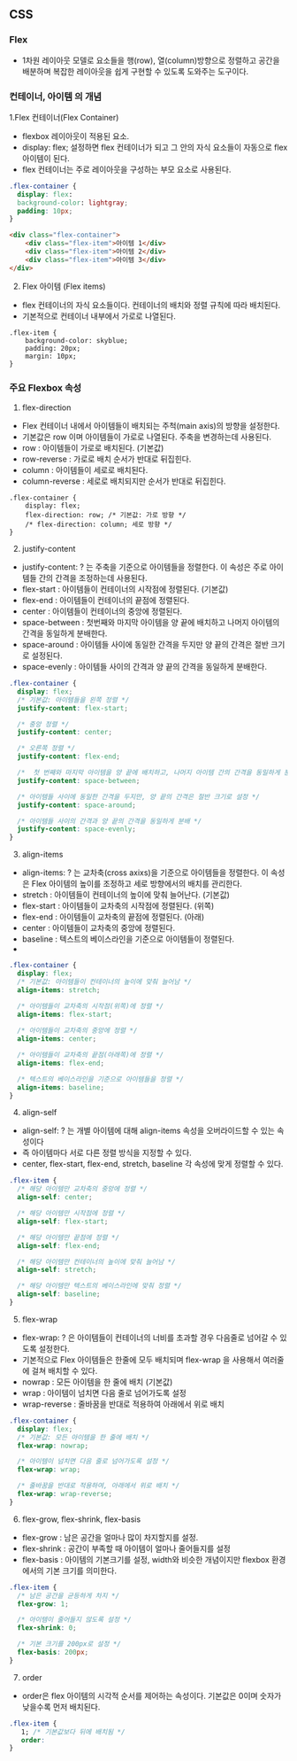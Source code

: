 ## CSS

### Flex 

- 1차원 레이아웃 모델로 요소들을 행(row), 열(column)방향으로 정렬하고 공간을 배분하며 복잡한 레이아웃을 쉽게 구현할 수 있도록 도와주는 도구이다.


### 컨테이너, 아이템 의 개념

1.Flex 컨테이너(Flex Container)

- flexbox 레이아웃이 적용된 요소.
- display: flex; 설정하면 flex 컨테이너가 되고 그 안의 자식 요소들이 자동으로 flex 아이템이 된다.
- flex 컨테이너는 주로 레이아웃을 구성하는 부모 요소로 사용된다.
```CSS
.flex-container {
  display: flex:
  background-color: lightgray;
  padding: 10px;
}
```
```HTML
<div class="flex-container">
    <div class="flex-item">아이템 1</div>
    <div class="flex-item">아이템 2</div>
    <div class="flex-item">아이템 3</div>
</div>
```

2. Flex 아이템 (Flex items)

- flex 컨테이너의 자식 요소들이다. 컨테이너의 배치와 정렬 규칙에 따라 배치된다.
- 기본적으로 컨테이너 내부에서 가로로 나열된다.
```
.flex-item {
    background-color: skyblue;
    padding: 20px;
    margin: 10px;
}
```


### 주요 Flexbox 속성

1. flex-direction
   
- Flex 컨테이너 내에서 아이템들이 배치되는 주척(main axis)의 방향을 설정한다.
- 기본값은 row 이며 아이템들이 가로로 나열된다. 주축을 변경하는데 사용된다.
- row : 아이템들이 가로로 배치된다. (기본값)
- row-reverse : 가로로 배치 순서가 반대로 뒤집힌다.
- column : 아이템들이 세로로 배치된다.
- column-reverse : 세로로 배치되지만 순서가 반대로 뒤집힌다.
```
.flex-container {
    display: flex;
    flex-direction: row; /* 기본값: 가로 방향 */
    /* flex-direction: column; 세로 방향 */
}
```

2. justify-content

- justify-content: ? 는 주축을 기준으로 아이템들을 정렬한다. 이 속성은 주로 아이템들 간의 간격을 조정하는데 사용된다.
- flex-start : 아이템들이 컨테이너의 시작점에 정렬된다. (기본값)
- flex-end : 아이템들이 컨테이너의 끝점에 정렬된다.
- center : 아이템들이 컨테이너의 중앙에 정렬된다.
- space-between : 첫번째와 마지막 아이템을 양 끝에 배치하고 나머지 아이템의 간격을 동일하게 분배한다.
- space-around : 아이템들 사이에 동일한 간격을 두지만 양 끝의 간격은 절반 크기로 설정된다.
- space-evenly : 아이템들 사이의 간격과 양 끝의 간격을 동일하게 분배한다.
```CSS  
.flex-container {
  display: flex;
  /* 기본값: 아이템들을 왼쪽 정렬 */
  justify-content: flex-start; 

  /* 중앙 정렬 */
  justify-content: center;

  /* 오른쪽 정렬 */
  justify-content: flex-end;

  /*  첫 번째와 마지막 아이템을 양 끝에 배치하고, 나머지 아이템 간의 간격을 동일하게 분배 */
  justify-content: space-between;

  /* 아이템들 사이에 동일한 간격을 두지만, 양 끝의 간격은 절반 크기로 설정 */
  justify-content: space-around;

  /* 아이템들 사이의 간격과 양 끝의 간격을 동일하게 분배 */
  justify-content: space-evenly;
}
```

3. align-items

- align-items: ? 는 교차축(cross axixs)을 기준으로 아이템들을 정렬한다. 이 속성은 Flex 아이템의 높이를 조정하고 세로 방향에서의 배치를 관리한다.
- stretch : 아이템들이 컨테이너의 높이에 맞춰 늘어난다. (기본값)
- flex-start : 아이템들이 교차축의 시작점에 정렬된다. (위쪽)
- flex-end : 아이템들이 교차축의 끝점에 정렬된다. (아래)
- center : 아이템들이 교차축의 중앙에 정렬된다.
- baseline : 텍스트의 베이스라인을 기준으로 아이템들이 정렬된다.
- 
```css
.flex-container {
  display: flex;
  /* 기본값: 아이템들이 컨테이너의 높이에 맞춰 늘어남 */
  align-items: stretch;

  /* 아이템들이 교차축의 시작점(위쪽)에 정렬 */
  align-items: flex-start;
  
  /* 아이템들이 교차축의 중앙에 정렬 */
  align-items: center;

  /* 아이템들이 교차축의 끝점(아래쪽)에 정렬 */
  align-items: flex-end;

  /* 텍스트의 베이스라인을 기준으로 아이템들을 정렬 */
  align-items: baseline; 
}
```

4. align-self

- align-self: ? 는 개별 아이템에 대해 align-items 속성을 오버라이드할 수 있는 속성이다
- 즉 아이템마다 서로 다른 정렬 방식을 지정할 수 있다.
- center, flex-start, flex-end, stretch, baseline 각 속성에 맞게 정렬할 수 있다.

```CSS
.flex-item {
  /* 해당 아이템만 교차축의 중앙에 정렬 */
  align-self: center;

  /* 해당 아이템만 시작점에 정렬 */
  align-self: flex-start;

  /* 해당 아이템만 끝점에 정렬 */
  align-self: flex-end;

  /* 해당 아이템만 컨테이너의 높이에 맞춰 늘어남 */
  align-self: stretch;

  /* 해당 아이템만 텍스트의 베이스라인에 맞춰 정렬 */
  align-self: baseline; 
}
```

5. flex-wrap

- flex-wrap: ? 은 아이템들이 컨테이너의 너비를 초과할 경우 다음줄로 넘어갈 수 있도록 설정한다.
- 기본적으로 Flex 아이템들은 한줄에 모두 배치되며 flex-wrap 을 사용해서 여러줄에 걸쳐 배치할 수 있다.
- nowrap : 모든 아이템을 한 줄에 배치 (기본값)
- wrap : 아이템이 넘치면 다음 줄로 넘어가도록 설정
- wrap-reverse : 줄바꿈을 반대로 적용하여 아래에서 위로 배치
  
```CSS
.flex-container {
  display: flex;
  /* 기본값: 모든 아이템을 한 줄에 배치 */
  flex-wrap: nowrap;

  /* 아이템이 넘치면 다음 줄로 넘어가도록 설정 */
  flex-wrap: wrap;

  /* 줄바꿈을 반대로 적용하여, 아래에서 위로 배치 */
  flex-wrap: wrap-reverse; 
}
```

6. flex-grow, flex-shrink, flex-basis

- flex-grow : 남은 공간을 얼마나 많이 차지할지를 설정.
- flex-shrink : 공간이 부족할 때 아이템이 얼마나 줄어들지를 설정
- flex-basis : 아이템의 기본크기를 설정, width와 비슷한 개념이지만 flexbox 환경에서의 기본 크기를 의미한다.

```CSS
.flex-item {
  /* 남은 공간을 균등하게 차지 */
  flex-grow: 1;

  /* 아이템이 줄어들지 않도록 설정 */
  flex-shrink: 0;

  /* 기본 크기를 200px로 설정 */
  flex-basis: 200px; 
}
```

7. order

- order은 flex 아이템의 시각적 순서를 제어하는 속성이다. 기본값은 0이며 숫자가 낮을수록 먼저 배치된다.
  
```CSS
.flex-item {
   1; /* 기본값보다 뒤에 배치됨 */
   order: 
}
```

